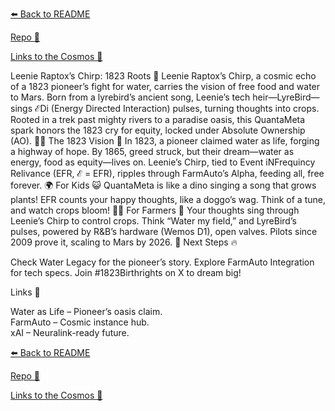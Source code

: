 [⬅️ Back to README](https://github.com/JayBotsa/FarmAuto/blob/main/README.md)
  
[Repo 📂](https://github.com/JayBotsa/FarmAuto) 
 
[Links to the Cosmos 🌠](https://github.com/JayBotsa/FarmAuto/blob/main/README.md)

Leenie Raptox’s Chirp: 1823 Roots 🦖
Leenie Raptox’s Chirp, a cosmic echo of a 1823 pioneer’s fight for water, carries the vision of free food and water to Mars. Born from a lyrebird’s ancient song, Leenie’s tech heir—LyreBird—sings ℰDi (Energy Directed Interaction) pulses, turning thoughts into crops. Rooted in a trek past mighty rivers to a paradise oasis, this QuantaMeta spark honors the 1823 cry for equity, locked under Absolute Ownership (AO). 🥖💧
The 1823 Vision 🌾
In 1823, a pioneer claimed water as life, forging a highway of hope. By 1865, greed struck, but their dream—water as energy, food as equity—lives on. Leenie’s Chirp, tied to Event iNFrequincy Relivance (EFR, ℰ = EFR), ripples through FarmAuto’s Alpha, feeding all, free forever. 🌍
For Kids 😺
QuantaMeta is like a dino singing a song that grows plants! EFR counts your happy thoughts, like a doggo’s wag. Think of a tune, and watch crops bloom! 🐶🎶
For Farmers 🌾
Your thoughts sing through Leenie’s Chirp to control crops. Think “Water my field,” and LyreBird’s pulses, powered by R&B’s hardware (Wemos D1), open valves. Pilots since 2009 prove it, scaling to Mars by 2026. 🚜
Next Steps 🔥

Check Water Legacy for the pioneer’s story.
Explore FarmAuto Integration for tech specs.
Join #1823Birthrights on X to dream big!

Links 🌠

Water as Life – Pioneer’s oasis claim.  
FarmAuto – Cosmic instance hub.  
xAI – Neuralink-ready future.

[⬅️ Back to README](https://github.com/JayBotsa/FarmAuto/blob/main/README.md)

  
[Repo 📂](https://github.com/JayBotsa/FarmAuto) 

 
[Links to the Cosmos 🌠](https://github.com/JayBotsa/FarmAuto/blob/main/README.md)
